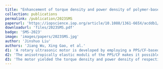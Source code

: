 ```yaml
---
title: "Enhancement of torque density and power density of polymer-based ultrasonic motors via flexible usage of anisotropy in elastic property"
collection: publications
permalink: /publication/2023SMS
paperurl: 'https://iopscience.iop.org/article/10.1088/1361-665X/acddb1/meta'
downloadurl: 'files/2023SMS.pdf'
badge: 'SMS-2023'
image: 'images/papers/2023SMS.jpg'
author: 'Jinshuo Liu'
authors: 'Jiang Wu, Xing Gao, et al.'
d1: 'A rotary ultrasonic motor is developed by employing a PPS/CF-based vibrator, which is driven by high order hybrid mode.'
d2: 'The anisotropically elastic moduli of the PPS/CF makes it possible to enhance the motor's performance by changing the carbon fiber filling direction.'
d3: 'The motor yielded the torque density and power density of respectively 7.1 Nm·kg^(−1) and 17.1 W·kg^(−1).'
---
```

